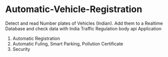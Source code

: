# Automatic-Vehicle-Registration
Detect and read Number plates of Vehicles (Indian). Add them to a Realtime Database and check data with India Traffic Regulation body api
Application
1. Automatic Registration
2. Automatic Fuling, Smart Parking, Pollution Certificate
3. Security
